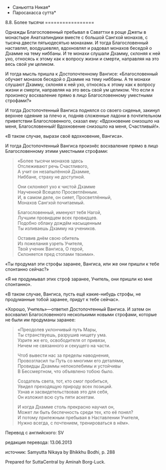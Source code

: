 * Саньютта Никая*
* Паросахасса сутта*

8\.8\. Более тысячи
\=\=\=\=\=\=\=\=\=\=\=\=\=\=\=\=\=

Однажды Благословенный пребывал в Саваттхи в роще Джеты в монастыре Анатхапиндики вместе с большой Сангхой монахов, с тысяча двести пятьюдесятью монахами\. И тогда Благословенный наставлял, воодушевлял, вдохновлял и радовал монахов беседой о Дхамме на тему ниббаны\. И те монахи слушали Дхамму, склоняя к ней ухо, относясь к этому как к вопросу жизни и смерти, направляя на это весь свой ум целиком\.

И тогда мысль пришла к Достопочтенному Вангисе: «Благословенный обучает монахов беседой о Дхамме на тему ниббаны\. А те монахи слушают Дхамму, склоняя к ней ухо, относясь к этому как к вопросу жизни и смерти, направляя на это весь свой ум целиком\. Что если я произнесу восхваление прямо в лицо Благословенному уместными строфами?»

И тогда Достопочтенный Вангиса поднялся со своего сиденья, закинул верхнее одеяние за плечо и, подняв сложенные ладони в почтительном приветствии Благословенного, сказал ему: «Вдохновение снизошло на меня, Благословенный\! Вдохновение снизошло на меня, Счастливый\!»\.

«В таком случае, вырази своё вдохновение, Вангиса»\.

И тогда Достопочтенный Вангиса произнёс восхваление прямо в лицо Благословенному этими уместными строфами:

> «Более тысячи монахов здесь  
> Отслеживают речь Счастливого,  
> А учит он незапылённой Дхамме,  
> Ниббане, страху не доступной\.  
>   
> Они склоняют ухо к чистой Дхамме  
> Наученной Всецело Просветлённым\.  
> И, в самом деле, он сияет, Просветлённый,  
> Монахов Сангхой почитаемый\.  
>   
> Благословенный, именуют тебя Нагой,  
> Лучшим провидцем всех провидцев\.  
> Подобно облаку дождём насыщенным  
> Ты изливаешь Дхамму на учеников\.  
>   
> Оставив днём свою обитель  
> Из пожелания узреть Учителя,  
> Твой ученик Вангиса, О герой,  
> Склоняется пред стопами твоими»\.

«Ты продумал эти строфы заранее, Вангиса, или же они пришли к тебе спонтанно сейчас?»

«Я не продумывал этих строф заранее, Учитель, они пришли ко мне спонтанно»\.

«В таком случае, Вангиса, пусть ещё какие\-нибудь строфы, не продуманные тобой заранее, придут к тебе сейчас»\.

«Хорошо, Учитель»—ответил Достопочтенный Вангиса\. И затем он восхвалил Благословенного несколькими новыми строфами, которые не были им продуманы заранее:

> «Преодолев уклончивый путь Мары,  
> Ты странствуешь, разрушив нищету ума\.  
> Узрите же его, освободителя от привязи,  
> Ничем не связанного и секущего на части\.  
>   
> Чтоб вывести нас за пределы наводнения,  
> Провозгласил ты Путь со многими его деталями,  
> Провидцы Дхаммы непоколебимы и устойчивы  
> В Бессмертном, что объявлено тобою было\.  
>   
> Создатель света, тот, кто смог пробиться,  
> Увидел преходящую природу всех позиций\.  
> Узнав и засвидетельствовав это для себя,  
> Он изложил всю суть пяти аскетам\.  
>   
> И когда Дхамме столь прекрасно научил он,  
> Может ли быть беспечность среди тех, кто её понял?  
> И потому прилежным пребывая в Наставлении Учителя,  
> Нужно всегда, с почтением, тренироваться в нём»\.

Перевод с английского: SV

редакция перевода: 13\.06\.2013

источник: Samyutta Nikaya by Bhikkhu Bodhi, p\. 288

Prepared for SuttaCentral by Aminah Borg\-Luck\.